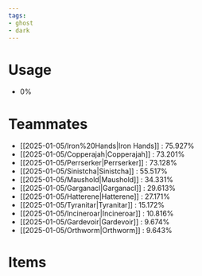 ```yaml
---
tags:
- ghost
- dark
---
```

# Usage
- 0%
# Teammates
- [[2025-01-05/Iron%20Hands|Iron Hands]] : 75.927%
- [[2025-01-05/Copperajah|Copperajah]] : 73.201%
- [[2025-01-05/Perrserker|Perrserker]] : 73.128%
- [[2025-01-05/Sinistcha|Sinistcha]] : 55.517%
- [[2025-01-05/Maushold|Maushold]] : 34.331%
- [[2025-01-05/Garganacl|Garganacl]] : 29.613%
- [[2025-01-05/Hatterene|Hatterene]] : 27.171%
- [[2025-01-05/Tyranitar|Tyranitar]] : 15.172%
- [[2025-01-05/Incineroar|Incineroar]] : 10.816%
- [[2025-01-05/Gardevoir|Gardevoir]] : 9.674%
- [[2025-01-05/Orthworm|Orthworm]] : 9.643%
# Items